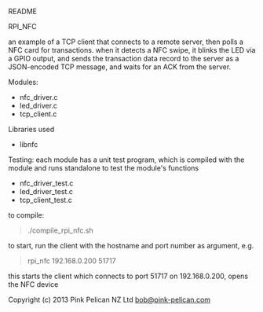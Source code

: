 README

RPI_NFC

an example of a TCP client that connects to a remote server, then polls a NFC card for transactions. when it detects a NFC swipe, it blinks the LED via a GPIO output, and sends the transaction data record to the server as a JSON-encoded TCP message, and waits for an ACK from the server.

Modules:
- nfc_driver.c
- led_driver.c
- tcp_client.c

Libraries used
- libnfc

Testing:
each module has a unit test program, which is compiled with the module and runs standalone to test the module's functions
- nfc_driver_test.c
- led_driver_test.c
- tcp_client_test.c

to compile:
 >  ./compile_rpi_nfc.sh

 to start, run the client with the hostname and port number as argument, e.g.
 > rpi_nfc 192.168.0.200 51717

this starts the client which connects to port 51717 on 192.168.0.200, opens the NFC device

Copyright (c) 2013 Pink Pelican NZ Ltd <bob@pink-pelican.com>

